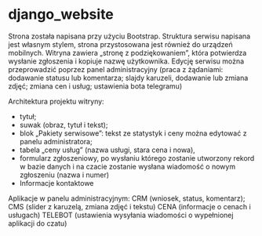 # django_website

Strona została napisana przy użyciu Bootstrap. Struktura serwisu napisana jest własnym stylem, strona przystosowana jest również do urządzeń mobilnych.
Witryna zawiera „stronę z podziękowaniem”, która potwierdza wysłanie zgłoszenia i kopiuje nazwę użytkownika.
Edycję serwisu można przeprowadzić poprzez panel administracyjny (praca z żądaniami: dodawanie statusu lub komentarza; slajdy karuzeli, dodawanie lub zmiana zdjęć; zmiana cen i usług; ustawienia bota telegramu)

Architektura projektu witryny:
- tytuł;
- suwak (obraz, tytuł i tekst);
- blok „Pakiety serwisowe”: tekst ze statystyk i ceny można edytować z panelu administratora;
- tabela „ceny usług” (nazwa usługi, stara cena i nowa),
- formularz zgłoszeniowy, po wysłaniu którego zostanie utworzony rekord w bazie danych i na czacie zostanie wysłana wiadomość o nowym zgłoszeniu (nazwa i numer)
- Informacje kontaktowe

Aplikacje w panelu administracyjnym:
CRM (wniosek, status, komentarz);
CMS (slider z karuzelą, zmiana zdjęć i tekstu)
CENA (informacje o cenach i usługach)
TELEBOT (ustawienia wysyłania wiadomości o wypełnionej aplikacji do czatu)
